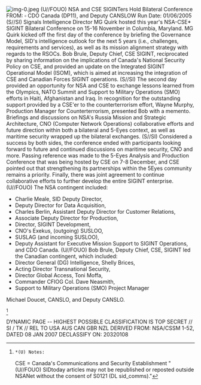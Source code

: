 ![img-0.jpeg](img-0.jpeg)
(U//FOUO) NSA and CSE SIGINTers Hold Bilateral Conference
FROM: $\square$ CDO Canada (DP11), and
Deputy CANSLOW
Run Date: $01 / 06 / 2005$
(S//SI) Signals Intelligence Director MG Quirk hosted this year's NSA-CSE* SIGINT Bilateral Conference on 15-16 November in Columbia, Maryland. MG Quirk kicked off the first day of the conference by briefing the Governance Model, SID's intelligence outlook for the next 5 years (i.e., challenges, requirements and services), as well as its mission alignment strategy with regards to the RSOCs. Bob Brule, Deputy Chief, CSE SIGINT, reciprocated by sharing information on the implications of Canada's National Security Policy on CSE, and provided an update on the Integrated SIGINT Operational Model (ISOM), which is aimed at increasing the integration of CSE and Canadian Forces SIGINT operations.
(S//SI) The second day provided an opportunity for NSA and CSE to exchange lessons learned from the Olympics, NATO Summit and Support to Military Operations (SMO) efforts in Haiti, Afghanistan and Iraq. In recognition for the outstanding support provided by a CSE'er to the counterterrorism effort, Wayne Murphy, Production Manager for Counterterrorism, presented Bob with a memento. Briefings and discussions on NSA's Russia Mission and Strategic Architecture, CNO (Computer Network Operations) collaborative efforts and future direction within both a bilateral and 5-Eyes context, as well as maritime security wrapped up the bilateral exchanges.
(S//SI) Considered a success by both sides, the conference ended with participants looking forward to future and continued discussions on maritime security, CNO and more. Passing reference was made to the 5-Eyes Analysis and Production Conference that was being hosted by CSE on 7-8 December, and CSE pointed out that strengthening its partnerships within the 5Eyes community remains a priority. Finally, there was joint agreement to continue collaborative efforts to further develop the entire SIGINT enterprise.
(U//FOUO) The NSA contingent included:

- Charlie Meale, SID Deputy Director,
- Deputy Director for Data Acquisition,
- Charles Berlin, Assistant Deputy Director for Customer Relations,
- Associate Deputy Director for Production,
- Director, SIGINT Development,
- CNO's Exekus, (outgoing) SUSLOO,
- SUSLAG (and incoming SUSLOO),
- Deputy Assistant for Executive Mission Support to SIGINT Operations, and CDO Canada.
(U//FOUO) Bob Brule, Deputy Chief, CSE, SIGINT led the Canadian contingent, which included:
- Director General (DG) Intelligence, Shelly Brices,
- Acting Director Transnational Security,
- Director Global Access, Toni Moffa,
- Commander CFIOG Col. Dave Neasmith,
- Support to Military Operations (SMO) Project Manager

Michael Doucet, CANSLO, and
Deputy CANSLO.

[^0]
[^0]:    *(U) Notes:

    CSE = Canada's Communications and Security Establishment
"(U//FOUO) SIDtoday articles may not be republished or reposted outside NSANet without the consent of S0121 (DL sid_comms)."

DYNAMIC PAGE -- HIGHEST POSSIBLE CLASSIFICATION IS TOP SECRET // SI / TK // REL TO USA AUS CAN GBR NZL
DERIVED FROM: NSA/CSSM 1-52, DATED 08 JAN 2007 DECLASSIFY ON: 20320108
